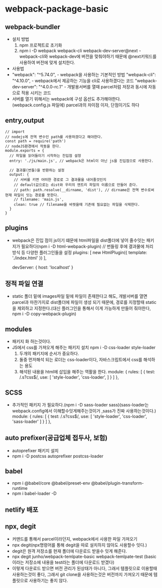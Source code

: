 # webpack-package-basic

## webpack-bundler
- 설치 방법
  1. npm 프로젝트로 초기화
  1.  npm i -D webpack webpack-cli webpack-dev-server@next - webpack-cli와 webpack-dev에 버전을 맞춰야하기 때문에 @next키워드를 사용하여 버전에 맞게 설치한다.
- 사용법
- "webpack": "^5.74.0", - webpack을 사용하는 기본적인 방법
  "webpack-cli": "^4.10.0", - webpack에서 제공하는 기능을 cli로 사용하겠다는 코드
  "webpack-dev-server": "^4.0.0-rc.1" - 개발용서버를 열때 parcel처럼 저장과 동시에 자동으로 적용 시키는 코드
- 서버를 열기 위해서는 webpack에 구성 옵션도 추가해야한다.(webpack.config.js 파일에) parcel과의 차이점 이자, 단점이기도 하다

## entry,output
```webpack
// import
// nodejs에 전역 변수인 path를 사용하겠다고 해야한다.
const path = require('path')
// nodeJS환경에서 작동을 한다.
module.exports = {
  // 파일을 읽어들이기 시작하는 진입점 설정
  entry: './js/main.js', // webpack은 html이 아닌 js을 진입점으로 사용한다.
  
  // 결과물(번들)을 반환하는 설정
  output: {
    // 서버를 키면 어떠한 경로로 그 결과물을 내어줄것인지
    // default값으로는 dist와 우리의 엔트리 파일의 이름으로 만들어 준다.
    // path: path.resolve(__dirname, 'dist'), // dirname은 전역 변수로써 현재 파일이 잇는 경로를 뜻한다.
    // filename: 'main.js',
    clean: true // filename을 바꿧을때 기존에 필요없는 파일을 삭제한다.
  }
}
```

## plugins
- webpack은 진입 점이 js이기 떄문에 html파일을 dist폴더에 넣어 줄수잇는 패키지가 필요하다(npm i -D html-webpack-plugin)
  // 번들링 후에 결과물에 처리 방식 등 다양한 플러그인들을 설정
  plugins: [
    new HtmlPlugin({
      template: './index.html'
    })
  ],

  devServer: {
    host: 'localhost'
  }

## 정적 파일 연결
- static 폴더 밑에 images파일 밑에 파일이 존재한다고 해도, 개발서버를 열면 parcel과 마찬가지로 dist폴더에 파일이 생성 되기 때문에, 경로를 지정할때 static을 제외하고 지정한다.(대신 플러그인을 통해서 이게 가능하게 만들어 줘야한다,  npm i -D copy-webpack-plugin)

## modules
- 패키지 화 하는것이다.
- JS에서 css를 가져오게 해주는 패키지 설치 npm i -D css-loader style-loader 
  1. 두개의 패키지에 순서가 중요하다.
  1. 둘중 먼저해석 되는 로더는 css-loader이다, 자바스크립트에서 css를 해석하는 용도
  1. 해석된 내용을 html에 삽입을 해주는 역활을 한다.
  module: {
    rules: [
      {
        test: /\.s?css$/,
        use: [
          'style-loader',
          'css-loader',
        ]
      }
    ]
  },

## SCSS
- 추가적인 패키지 가 필요하다.(npm i -D sass-loader sass)(sass-loader는 webpack.config에서 이해할수잇게해주는것이거 ,sass가 진짜 사용하는것이다.)
  module: {
    rules: [
      {
        test: /\.s?css$/,
        use: [
          'style-loader',
          'css-loader',
          'sass-loader'
        ]
      }
    ]
  },

## auto prefixer(공급업체 접두사, 보험)
- autoprefixer 패키지 설치
- npm i -D postcss autoprefixer postcss-loader

## babel
- npm i @babel/core @babel/preset-env @babel/plugin-transform-runtime
- npm i babel-loader -D

## netlify 배포

## npx, degit
- 커맨드를 통해서 parcel이라던지, webpack에서 사용한 파일 가져오기
- npx degit(npx명령어를 통해 degit을 따로 설치하지 않아도 사용할수 잇다.)
- degit은 원격 저장소를 현재 폴더에 다운로드 받을수 잇게 해준다.
- npx degit junho/webpack-temlpate-basic webpack-temlpate-test (basic이라는 저장소에 내용을 test라는 폴더에 다운로드 받겠다)
- 이렇게 다운로드 받으면 버전 관리가 된상태가 아니다, 그래서 템플릿으로 이용할때 사용하는것이 좋다, 그래서 git clone을 사용하는것은 버전까지 가져오기 때문에 템플릿으로 사용하기는 좋지 않다.